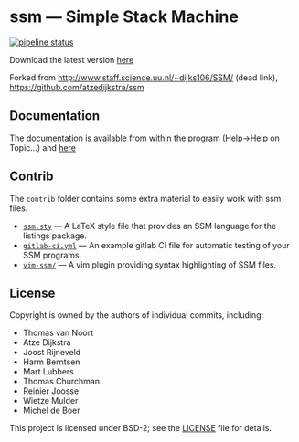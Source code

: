 # ssm — Simple Stack Machine

[![pipeline status](https://gitlab.science.ru.nl/compilerconstruction/ssm/badges/master/pipeline.svg)](https://gitlab.science.ru.nl/compilerconstruction/ssm/commits/master)

Download the latest version [here](https://gitlab.science.ru.nl/compilerconstruction/ssm/builds/artifacts/master/file/ssm.zip?job=build)

Forked from http://www.staff.science.uu.nl/~dijks106/SSM/ (dead link), https://github.com/atzedijkstra/ssm

## Documentation

The documentation is available from within the program (Help→Help on Topic...) and [here](HELP.md)

## Contrib

The `contrib` folder contains some extra material to easily work with ssm files.

- [`ssm.sty`](contrib/ssm.sty) — A LaTeX style file that provides an SSM language for the listings package.
- [`gitlab-ci.yml`](contrib/gitlab-ci.yml) — An example gitlab CI file for automatic testing of your SSM programs.
- [`vim-ssm/`](contrib/vim-ssm) — A vim plugin providing syntax highlighting of SSM files.

## License

Copyright is owned by the authors of individual commits, including:

- Thomas van Noort
- Atze Dijkstra
- Joost Rijneveld
- Harm Berntsen
- Mart Lubbers
- Thomas Churchman
- Reinier Joosse
- Wietze Mulder
- Michel de Boer

This project is licensed under BSD-2; see the [LICENSE](LICENSE) file for details.

